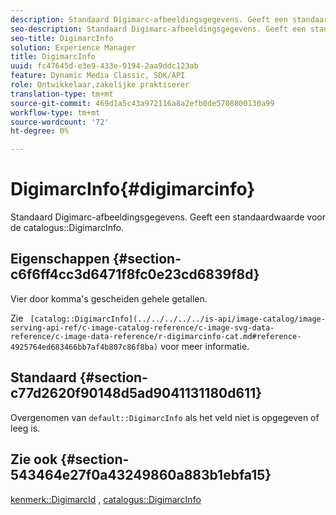 ```yaml
---
description: Standaard Digimarc-afbeeldingsgegevens. Geeft een standaardwaarde voor de catalogus DigimarcInfo.
seo-description: Standaard Digimarc-afbeeldingsgegevens. Geeft een standaardwaarde voor de catalogus DigimarcInfo.
seo-title: DigimarcInfo
solution: Experience Manager
title: DigimarcInfo
uuid: fc47645d-e3e9-433e-9194-2aa9ddc123ab
feature: Dynamic Media Classic, SDK/API
role: Ontwikkelaar,zakelijke praktiserer
translation-type: tm+mt
source-git-commit: 469d1a5c43a972116a8a2efb0de5708800130a99
workflow-type: tm+mt
source-wordcount: '72'
ht-degree: 0%

---
```



# DigimarcInfo{#digimarcinfo}

Standaard Digimarc-afbeeldingsgegevens. Geeft een standaardwaarde voor de catalogus::DigimarcInfo.

## Eigenschappen {#section-c6f6ff4cc3d6471f8fc0e23cd6839f8d}

Vier door komma&#39;s gescheiden gehele getallen.

Zie ` [catalog::DigimarcInfo](../../../../../is-api/image-catalog/image-serving-api-ref/c-image-catalog-reference/c-image-svg-data-reference/c-image-data-reference/r-digimarcinfo-cat.md#reference-4925764ed683466bb7af4b807c86f8ba)` voor meer informatie.

## Standaard {#section-c77d2620f90148d5ad9041131180d611}

Overgenomen van `default::DigimarcInfo` als het veld niet is opgegeven of leeg is.

## Zie ook {#section-543464e27f0a43249860a883b1ebfa15}

[kenmerk::DigimarcId](../../../../../is-api/image-catalog/image-serving-api-ref/c-image-catalog-reference/c-attributes-reference/r-digimarcid.md#reference-33e3eca7f1874510904e5c8645cecd68) ,  [catalogus::DigimarcInfo](../../../../../is-api/image-catalog/image-serving-api-ref/c-image-catalog-reference/c-image-svg-data-reference/c-image-data-reference/r-digimarcinfo-cat.md#reference-4925764ed683466bb7af4b807c86f8ba)
